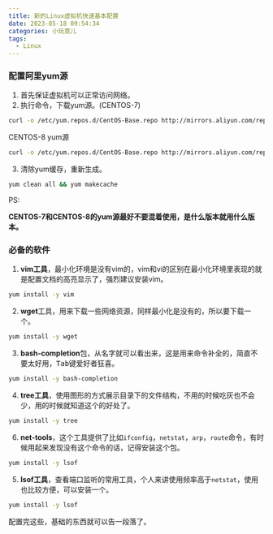 ```yaml
---
title: 新的Linux虚拟机快速基本配置
date: 2023-05-18 09:54:34
categories: 小玩意儿
tags:
  - Linux
---
```


### 配置阿里yum源

1. 首先保证虚拟机可以正常访问网络。
2. 执行命令，下载yum源。(CENTOS-7)

```bash
curl -o /etc/yum.repos.d/CentOS-Base.repo http://mirrors.aliyun.com/repo/Centos-7.repo
```

CENTOS-8 yum源

```bash
curl -o /etc/yum.repos.d/CentOS-Base.repo http://mirrors.aliyun.com/repo/Centos-8.repo
```

<!-- more -->

3. 清除yum缓存，重新生成。

```bash
yum clean all && yum makecache
```

PS:

**CENTOS-7和CENTOS-8的yum源最好不要混着使用，是什么版本就用什么版本。**

### 必备的软件

1. **vim工具**，最小化环境是没有vim的，vim和vi的区别在最小化环境里表现的就是配置文档的高亮显示了，强烈建议安装vim。

```bash
yum install -y vim
```

2. **wget**工具，用来下载一些网络资源，同样最小化是没有的，所以要下载一个。

```bash
yum install -y wget
```

3. **bash-completion**包，从名字就可以看出来，这是用来命令补全的，简直不要太好用，<kbd>Tab</kbd>键爱好者狂喜。

```bash
yum install -y bash-completion
``` 

4. **tree工具**，使用图形的方式展示目录下的文件结构，不用的时候吃灰也不会少，用的时候就知道这个的好处了。

```bash
yum install -y tree
```

6. **net-tools**，这个工具提供了比如`ifconfig`，`netstat`，`arp`，`route`命令，有时候用起来发现没有这个命令的话，记得安装这个包。

```bash
yum install -y lsof
```

5. **lsof工具**，查看端口监听的常用工具，个人来讲使用频率高于`netstat`，使用也比较方便，可以安装一个。

```bash
yum install -y lsof
```

配置完这些，基础的东西就可以告一段落了。